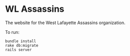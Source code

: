 WL Assassins
============

The website for the West Lafayette Assassins organization.

To run:

```
bundle install
rake db:migrate
rails server
```
